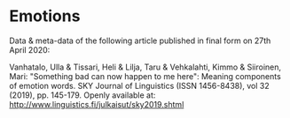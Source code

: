 # Emotions
Data & meta-data of the following article published in final form on 27th April 2020:

Vanhatalo, Ulla & Tissari, Heli & Lilja, Taru & Vehkalahti, Kimmo & Siiroinen, Mari:
"Something bad can now happen to me here": Meaning components of emotion words.
SKY Journal of Linguistics (ISSN 1456-8438), vol 32 (2019), pp. 145-179.
Openly available at: http://www.linguistics.fi/julkaisut/sky2019.shtml

